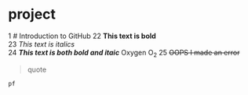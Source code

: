 # project
1 # Introduction to GitHub
22 **This text is bold**\
23 *This text is italics*\
24 ***This text is both bold and itaic***
Oxygen O<sub>2</sub>
25 ~~OOPS I made an error~~
> quote
```
pf
```
